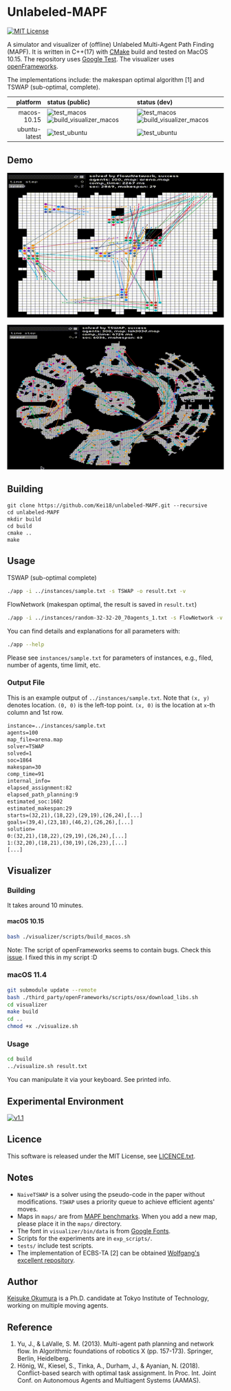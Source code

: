 Unlabeled-MAPF
===
[![MIT License](http://img.shields.io/badge/license-MIT-blue.svg?style=flat)](LICENCE.txt)

A simulator and visualizer of (offline) Unlabeled Multi-Agent Path Finding (MAPF).
It is written in C++(17) with [CMake](https://cmake.org/) build and tested on MacOS 10.15.
The repository uses [Google Test](https://github.com/google/googletest).
The visualizer uses [openFrameworks](https://openframeworks.cc).

The implementations include: the makespan optimal algorithm [1] and TSWAP (sub-optimal, complete).

| platform | status (public) | status (dev) |
| ---: | :--- |:--- |
| macos-10.15 | ![test_macos](https://github.com/Kei18/unlabeled-MAPF/workflows/test_macos/badge.svg?branch=public) ![build_visualizer_macos](https://github.com/Kei18/unlabeled-MAPF/workflows/build_visualizer_macos/badge.svg?branch=public) | ![test_macos](https://github.com/Kei18/unlabeled-MAPF/workflows/test_macos/badge.svg?branch=dev) ![build_visualizer_macos](https://github.com/Kei18/unlabeled-MAPF/workflows/build_visualizer_macos/badge.svg?branch=dev) |
| ubuntu-latest | ![test_ubuntu](https://github.com/Kei18/unlabeled-MAPF/workflows/test_ubuntu/badge.svg?branch=public) | ![test_ubuntu](https://github.com/Kei18/unlabeled-MAPF/workflows/test_ubuntu/badge.svg?branch=dev) |

## Demo
![demo in a small field, flocking-like](/material/arena_100agents.gif)

![demo in a large field](/material/lak303d_300agents.gif)

## Building

```
git clone https://github.com/Kei18/unlabeled-MAPF.git --recursive
cd unlabeled-MAPF
mkdir build
cd build
cmake ..
make
```

## Usage
TSWAP (sub-optimal complete)
```sh
./app -i ../instances/sample.txt -s TSWAP -o result.txt -v
```

FlowNetwork (makespan optimal, the result is saved in `result.txt`)
```sh
./app -i ../instances/random-32-32-20_70agents_1.txt -s FlowNetwork -v
```

You can find details and explanations for all parameters with:
```sh
./app --help
```

Please see `instances/sample.txt` for parameters of instances, e.g., filed, number of agents, time limit, etc.

### Output File

This is an example output of `../instances/sample.txt`.
Note that `(x, y)` denotes location.
`(0, 0)` is the left-top point.
`(x, 0)` is the location at `x`-th column and 1st row.
```
instance=../instances/sample.txt
agents=100
map_file=arena.map
solver=TSWAP
solved=1
soc=1864
makespan=30
comp_time=91
internal_info=
elapsed_assignment:82
elapsed_path_planning:9
estimated_soc:1602
estimated_makespan:29
starts=(32,21),(18,22),(29,19),(26,24),[...]
goals=(39,4),(23,18),(46,2),(26,26),[...]
solution=
0:(32,21),(18,22),(29,19),(26,24),[...]
1:(32,20),(18,21),(30,19),(26,23),[...]
[...]
```

## Visualizer

### Building
It takes around 10 minutes.

#### macOS 10.15
```sh
bash ./visualizer/scripts/build_macos.sh
```

Note: The script of openFrameworks seems to contain bugs. Check this [issue](https://github.com/openframeworks/openFrameworks/issues/6623). I fixed this in my script :D

### macOS 11.4
```sh
git submodule update --remote
bash ./third_party/openFrameworks/scripts/osx/download_libs.sh
cd visualizer
make build
cd ..
chmod +x ./visualize.sh
```

### Usage
```sh
cd build
../visualize.sh result.txt
```

You can manipulate it via your keyboard. See printed info.


## Experimental Environment
[![v1.1](https://img.shields.io/badge/tag-v1.1-blue.svg?style=flat)](https://github.com/Kei18/unlabeled-MAPF/releases/tag/v1.1)


## Licence
This software is released under the MIT License, see [LICENCE.txt](LICENCE.txt).

## Notes
- `NaiveTSWAP` is a solver using the pseudo-code in the paper without modifications.
  `TSWAP` uses a priority queue to achieve efficient agents' moves.
- Maps in `maps/` are from [MAPF benchmarks](https://movingai.com/benchmarks/mapf.html).
  When you add a new map, please place it in the `maps/` directory.
- The font in `visualizer/bin/data` is from [Google Fonts](https://fonts.google.com/).
- Scripts for the experiments are in `exp_scripts/`.
- `tests/` include test scripts.
- The implementation of ECBS-TA [2] can be obtained [Wolfgang's excellent repository](https://github.com/whoenig/libMultiRobotPlanning).

## Author
[Keisuke Okumura](https://kei18.github.io) is a Ph.D. candidate at Tokyo Institute of Technology, working on multiple moving agents.

## Reference
1. Yu, J., & LaValle, S. M. (2013).
   Multi-agent path planning and network flow.
   In Algorithmic foundations of robotics X (pp. 157-173). Springer, Berlin, Heidelberg.
2. Hönig, W., Kiesel, S., Tinka, A., Durham, J., & Ayanian, N. (2018).
   Conflict-based search with optimal task assignment.
   In Proc. Int. Joint Conf. on Autonomous Agents and Multiagent Systems (AAMAS).

